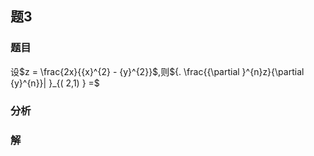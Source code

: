## 题3
### 题目
设$z = \frac{2x}{{x}^{2} - {y}^{2}}$,则${. \frac{{\partial }^{n}z}{\partial {y}^{n}}| }_{( 2,1) } =$
### 分析

### 解